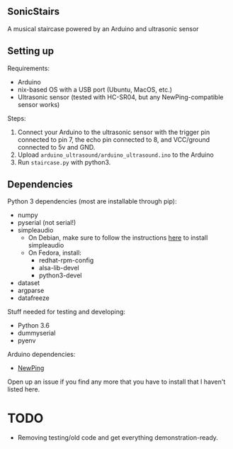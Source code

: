 ## SonicStairs
A musical staircase powered by an Arduino and ultrasonic sensor

## Setting up
Requirements:
- Arduino
- nix-based OS with a USB port (Ubuntu, MacOS, etc.)
- Ultrasonic sensor (tested with HC-SR04, but any NewPing-compatible sensor works)

Steps:
1. Connect your Arduino to the ultrasonic sensor with the trigger pin connected to pin 7, the echo pin connected to 8, and VCC/ground connected to 5v and GND.
2. Upload `arduino_ultrasound/arduino_ultrasound.ino` to the Arduino
3. Run `staircase.py` with python3.

## Dependencies
Python 3 dependencies (most are installable through pip):
- numpy
- pyserial (not serial!)
- simpleaudio
    - On Debian, make sure to follow the instructions [here](https://simpleaudio.readthedocs.io/en/latest/installation.html#linux-dependencies) to install simpleaudio
    - On Fedora, install:
        - redhat-rpm-config
        - alsa-lib-devel
        - python3-devel
- dataset
- argparse
- datafreeze

Stuff needed for testing and developing:
- Python 3.6
- dummyserial
- pyenv

Arduino dependencies:
- [NewPing](http://simpleaudio.readthedocs.io/en/latest/installation.html#linux-dependencies)

Open up an issue if you find any more that you have to install that I haven't listed here.

# TODO
- Removing testing/old code and get everything demonstration-ready.

